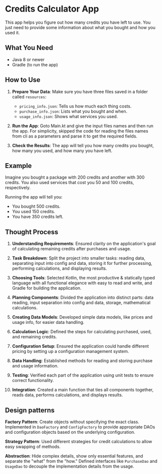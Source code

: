 # Credits Calculator App

This app helps you figure out how many credits you have left to use. You just need to provide some information about what you bought and how you used it.

## What You Need

- Java 8 or newer
- Gradle (to run the app)

## How to Use

1. **Prepare Your Data**: Make sure you have three files saved in a folder called `resources`:
   - `pricing_info.json`: Tells us how much each thing costs.
   - `purchase_info.json`: Lists what you bought and when.
   - `usage_info.json`: Shows what services you used.

2. **Run the App**: Goto Main.kt and give the input files names and then run the app. 
For simplicity, skipped the code for reading the files names from cli as a parameters and parse it to get the required fields. 

3. **Check the Results**: The app will tell you how many credits you bought, how many you used, and how many you have left.

## Example

Imagine you bought a package with 200 credits and another with 300 credits. You also used services that cost you 50 and 100 credits, respectively.

Running the app will tell you:

- You bought 500 credits.
- You used 150 credits.
- You have 350 credits left.


## Thought Process

1. **Understanding Requirements**: Ensured clarity on the application's goal of calculating remaining credits after purchases and usage.

2. **Task Breakdown**: Split the project into smaller tasks: reading data, separating input into config and data, storing it for further processing, performing calculations, and displaying results.

3. **Choosing Tools**: Selected Kotlin, the most productive & statically typed language with all functional elegance with easy to read and write, and Gradle for building the application.

4. **Planning Components**: Divided the application into distinct parts: data reading, input separation into config and data, storage, mathematical calculations.

5. **Creating Data Models**: Developed simple data models, like prices and usage info, for easier data handling.

6. **Calculation Logic**: Defined the steps for calculating purchased, used, and remaining credits.

7. **Configuration Setup**: Ensured the application could handle different pricing by setting up a configuration management system.

8. **Data Handling**: Established methods for reading and storing purchase and usage information.

9. **Testing**: Verified each part of the application using unit tests to ensure correct functionality.

10. **Integration**: Created a main function that ties all components together, reads data, performs calculations, and displays results.


## Design patterns

**Factory Pattern**:
Create objects without specifying the exact class. Implemented in `DaoFactory` and `ConfigFactory` to provide appropriate DAOs and configuration objects based on the underlying configuration.

**Strategy Pattern**:
Used different strategies for credit calculations to allow easy swapping of methods.

**Abstraction**:
Hide complex details, show only essential features, and separate the "what" from the "how." Defined interfaces like `PurchaseDao` and `UsageDao` to decouple the implementation details from the usage. 